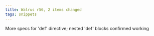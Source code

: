 ```yaml
---
title: Walrus r56, 2 items changed
tags: snippets
---
```


More specs for 'def' directive; nested 'def' blocks confirmed working
